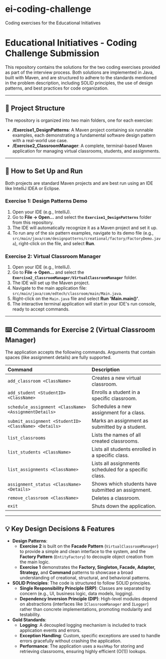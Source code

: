 # ei-coding-challenge
Coding exercises for the Educational Initiatives
# Educational Initiatives - Coding Challenge Submission

This repository contains the solutions for the two coding exercises provided as part of the interview process. Both solutions are implemented in Java, built with Maven, and are structured to adhere to the standards mentioned in the problem description, including SOLID principles, the use of design patterns, and best practices for code organization.

---
## 📂 Project Structure

The repository is organized into two main folders, one for each exercise:

-   **/Exercise1_DesignPatterns**: A Maven project containing six runnable examples, each demonstrating a fundamental software design pattern with a real-world use case.
-   **/Exercise2_ClassroomManager**: A complete, terminal-based Maven application for managing virtual classrooms, students, and assignments.

---
## 🚀 How to Set Up and Run

Both projects are standard Maven projects and are best run using an IDE like IntelliJ IDEA or Eclipse.

### Exercise 1: Design Patterns Demo

1.  Open your IDE (e.g., IntelliJ).
2.  Go to **File -> Open...** and select the **`Exercise1_DesignPatterns`** folder from this repository.
3.  The IDE will automatically recognize it as a Maven project and set it up.
4.  To run any of the six pattern examples, navigate to its demo file (e.g., `src/main/java/com/designpatterns/creational/factory/FactoryDemo.java`), right-click on the file, and select **Run**.

### Exercise 2: Virtual Classroom Manager

1.  Open your IDE (e.g., IntelliJ).
2.  Go to **File -> Open...** and select the **`Exercise2_ClassroomManager/VirtualClassroomManager`** folder.
3.  The IDE will set up the Maven project.
4.  Navigate to the main application file: `src/main/java/com/edtech/classroom/main/Main.java`.
5.  Right-click on the `Main.java` file and select **Run 'Main.main()'**.
6.  The interactive terminal application will start in your IDE's run console, ready to accept commands.

---
## ⌨️ Commands for Exercise 2 (Virtual Classroom Manager)

The application accepts the following commands. Arguments that contain spaces (like assignment details) are fully supported.

| Command                                             | Description                                        |
| :-------------------------------------------------- | :------------------------------------------------- |
| `add_classroom <ClassName>`                         | Creates a new virtual classroom.                   |
| `add_student <StudentID> <ClassName>`               | Enrolls a student in a specific classroom.         |
| `schedule_assignment <ClassName> <AssignmentDetails>` | Schedules a new assignment for a class.            |
| `submit_assignment <StudentID> <ClassName> <Details>` | Marks an assignment as submitted by a student.     |
| `list_classrooms`                                   | Lists the names of all created classrooms.         |
| `list_students <ClassName>`                         | Lists all students enrolled in a specific class.   |
| `list_assignments <ClassName>`                      | Lists all assignments scheduled for a specific class. |
| `assignment_status <ClassName> <Details>`           | Shows which students have submitted an assignment. |
| `remove_classroom <ClassName>`                      | Deletes a classroom.                               |
| `exit`                                              | Shuts down the application.                        |

---
## 💡 Key Design Decisions & Features

-   **Design Patterns**:
    -   **Exercise 2** is built on the **Facade Pattern** (`VirtualClassroomManager`) to provide a simple and clean interface to the system, and the **Factory Pattern** (`EntityFactory`) to decouple object creation from the main logic.
    -   **Exercise 1** demonstrates the **Factory, Singleton, Facade, Adapter, Strategy,** and **Command** patterns to showcase a broad understanding of creational, structural, and behavioral patterns.
-   **SOLID Principles**: The code is structured to follow SOLID principles.
    -   **Single Responsibility Principle (SRP)**: Classes are separated by concern (e.g., UI, business logic, data models, logging).
    -   **Dependency Inversion Principle (DIP)**: High-level modules depend on abstractions (interfaces like `IClassroomManager` and `ILogger`) rather than concrete implementations, promoting modularity and testability.
-   **Gold Standards**:
    -   **Logging**: A decoupled logging mechanism is included to track application events and errors.
    -   **Exception Handling**: Custom, specific exceptions are used to handle errors gracefully without crashing the application.
    -   **Performance**: The application uses a `HashMap` for storing and retrieving classrooms, ensuring highly efficient (O(1)) lookups.

